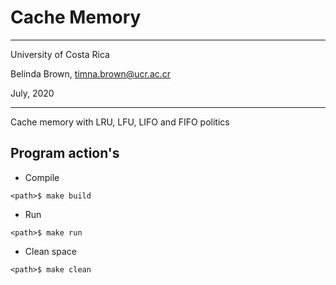 # Cache Memory
----------

University of Costa Rica

Belinda Brown, timna.brown@ucr.ac.cr

July, 2020

----------

Cache memory with LRU, LFU, LIFO and FIFO politics

## Program action's

* Compile
~~~
<path>$ make build
~~~

* Run 
~~~
<path>$ make run
~~~

* Clean space 
~~~
<path>$ make clean
~~~


